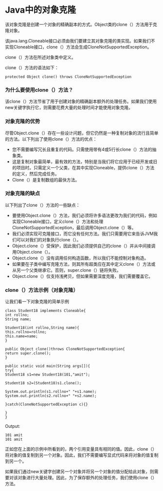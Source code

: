 # Java中的对象克隆
该对象克隆是创建一个对象的精确副本的方式。Object类的clone（）方法用于克隆对象。

该java.lang.Cloneable接口必须由我们要建立其对象克隆的类实现。如果我们不实现Cloneable接口，clone（）方法会生成CloneNotSupportedException。

clone（）方法在所述对象类中定义。

clone（）方法的语法如下：
```
protected Object clone() throws CloneNotSupportedException  
```
### 为什么要使用clone（）方法？
该clone（）方法节省了用于创建对象的精确副本额外的处理任务。如果我们使用new关键字执行它，则需要花费大量的处理时间才能使用对象克隆。

### 对象克隆的优势
尽管Object.clone（）存在一些设计问题，但它仍然是一种复制对象的流行且简单的方法。以下列出了使用clone（）方法的优点：

- 您不需要编写冗长且重复的代码。只需使用带有4或5行长clone（）方法的抽象类。
- 这是复制对象最简单，最有效的方法，特别是当我们将它应用于已经开发或旧的项目时。只需定义一个父类，在其中实现Cloneable，提供clone（）方法的定义，然后完成任务。
- Clone（）是复制数组的最快方法。

### 对象克隆的缺点
以下列出了clone（）方法的一些缺点：

- 要使用Object.clone（）方法，我们必须将许多语法更改为我们的代码，例如实现Cloneable接口，定义clone（）方法和处理CloneNotSupportedException，最后调用Object.clone（）等。
- 我们必须实现可克隆接口，而它没有任何方法。我们只需要用它来告诉JVM我们可以对我们的对象执行clone（）。
- Object.clone（）受保护，因此我们必须提供自己的clone（）并从中间接调用Object.clone（）。
- Object.clone（）没有调用任何构造函数，所以我们不能控制对象构造。
- 如果要在子类中编写克隆方法，则其所有超类应在其中定义clone（）方法或从另一个父类继承它。否则，super.clone（）链将失败。
- Object.clone（）仅支持浅拷贝，但如果需要深度克隆，我们需要覆盖它。

### clone（）方法示例（对象克隆）
让我们看一下对象克隆的简单示例
```
class Student18 implements Cloneable{  
int rollno;  
String name;  
  
Student18(int rollno,String name){  
this.rollno=rollno;  
this.name=name;  
}  
  
public Object clone()throws CloneNotSupportedException{  
return super.clone();  
}  
  
public static void main(String args[]){  
try{  
Student18 s1=new Student18(101,"amit");  
  
Student18 s2=(Student18)s1.clone();  
  
System.out.println(s1.rollno+" "+s1.name);  
System.out.println(s2.rollno+" "+s2.name);  
  
}catch(CloneNotSupportedException c){}  
  
}  
}  
```
Output:
```
101 amit
101 amit
```
正如您在上面的示例中所看到的，两个引用变量具有相同的值。因此，clone（）将对象的值复制到另一个对象。因此，我们不需要编写显式代码来将对象的值复制到另一个。

如果我们通过new关键字创建另一个对象并将另一个对象的值分配给此对象，则需要对该对象进行大量处理。因此，为了保存额外的处理任务，我们使用clone（）方法。